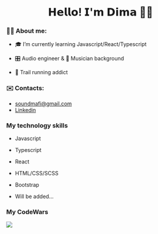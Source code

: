 <!-- ### Hi there 👋 -->

<!--
**soundmafi/soundmafi** is a ✨ _special_ ✨ repository because its `README.md` (this file) appears on your GitHub profile.

Here are some ideas to get you started:

- 🔭 I’m currently working on ...
- 🌱 I’m currently learning ...
- 👯 I’m looking to collaborate on ...
- 🤔 I’m looking for help with ...
- 💬 Ask me about ...
- 📫 How to reach me: ...
- 😄 Pronouns: ...
- ⚡ Fun fact: ...
-->
<h1 align="center">𝗛𝗲𝗹𝗹𝗼! 𝗜'𝗺 𝗗𝗶𝗺𝗮 🤜🤛</h1>
<h3>🤵🏻 About me:</h3>
<ul>
  <li><p>🎓 I’m currently learning Javascript/React/Typescript</p></li>
  <li><p>🎛️ Audio engineer & 🎹 Musician background</li>
  <li><p>🏃 Trail running addict</li>
</ul>
 
 
 <h3> ✉️ Contacts: </h3>
 <ul>
   <li><a href="mailto:soundmafi@gmail.com">  soundmafi@gmail.com</a> </li>
   <li><a href="https://www.linkedin.com/in/soundmafi/">  Linkedin</a></li>
</ul>

<h3>My technology skills</h3>
<ul>
  <li><p>Javascript</p></li>
  <li><p>Typescript</p></li>
  <li><p>React</li>
  <li><p>HTML/CSS/SCSS</p></li>
  <li><p>Bootstrap</li>
  <li><p>Will be added...</li>
</ul>

<h3> My CodeWars</h3>
<img src="https://www.codewars.com/users/soundmafi/badges/large">

 
 
